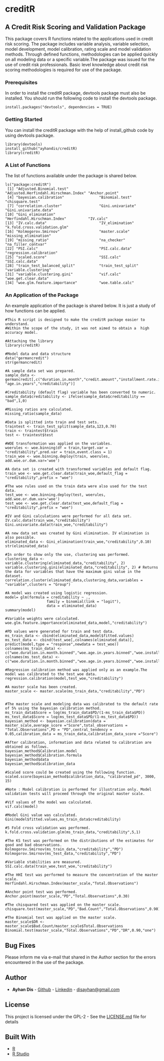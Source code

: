 # creditR
## A Credit Risk Scoring and Validation Package

This package covers R functions related to the applications used in credit risk scoring. The package includes variable analysis, variable selection, model development, model calibration, rating scale and model validation methods. Through defined functions, methodologies can be applied quickly on all modeling data or a specific variable.The package was issued for the use of credit risk professionals. Basic level knowledge about credit risk scoring methodologies is required for use of the package.
### Prerequisites
In order to install the creditR package, devtools package must also be installed. You should run the following code to install the devtools package.
```
install.packages("devtools", dependencies = TRUE) 
```

### Getting Started
You can install the creditR package with the help of install_github code by using devtools package.
```
library(devtools)
install_github("ayhandis/creditR)
library(creditR)
```

### A List of Functions
The list of functions available under the package is shared below.
```
ls("package:creditR")
 [1] "Adjusted.Binomial.test"              "Adjusted.Herfindahl.Hirschman.Index" "Anchor.point"                       
 [4] "bayesian.calibration"                "Binomial.test"                       "chisquare.test"                     
 [7] "correlation.cluster"                 "Gini.univariate"                     "Gini.univariate.data"               
[10] "Gini_elimination"                    "Herfindahl.Hirschman.Index"          "IV.calc"                            
[13] "IV.calc.data"                        "IV_elimination"                      "k.fold.cross.validation.glm"        
[16] "Kolmogorov.Smirnov"                  "master.scale"                        "missing_elimination"                
[19] "missing_ratio"                       "na_checker"                          "na_filler_contvar"                  
[22] "PSI.calc"                            "PSI.calc.data"                       "regression.calibration"             
[25] "scaled.score"                        "SSI.calc"                            "SSI.calc.data"                      
[28] "train_test_balanced_split"           "train_test_split"                    "variable.clustering"                
[31] "variable.clustering.gini"            "vif.calc"                            "woe.get.clear.data"                 
[34] "woe.glm.feature.importance"          "woe.table.calc"                     
```

### An Application of the Package
An example application of the package is shared below. It is just a study of how functions can be applied.

```
#This R script is designed to make the creditR package easier to understand.
#Within the scope of the study, it was not aimed to obtain a  high accuracy model.

#Attaching the library
library(creditR)

#Model data and data structure
data("germancredit")
str(germancredit)

#A sample data set was prepared.
sample_data <- germancredit[,c("duration.in.month","credit.amount","installment.rate.in.percentage.of.disposable.income",
"age.in.years","creditability")]

#Creditability (default flag) variable has been converted to numeric.
sample_data$creditability <- ifelse(sample_data$creditability == "bad",1,0)

#Missing ratios are calculated.
missing_ratio(sample_data)

#Data is splitted into train and test sets.
traintest <- train_test_split(sample_data,123,0.70)
train <- traintest$train
test <- traintest$test

#WOE transformation was applied on the variables.
woerules <- woe.binning(df = train,target.var = "creditability",pred.var = train,event.class = 1)
train_woe <- woe.binning.deploy(train, woerules, add.woe.or.dum.var='woe')

#A data set is created with transformed variables and default flag.
train_woe <- woe.get.clear.data(train_woe,default_flag = "creditability",prefix = "woe")

#The woe rules used on the train data were also used for the test data.
test_woe <- woe.binning.deploy(test, woerules, add.woe.or.dum.var='woe')
test_woe <- woe.get.clear.data(test_woe,default_flag = "creditability",prefix = "woe")

#IV and Gini calculations were performed for all data set.
IV.calc.data(train_woe,"creditability")
Gini.univariate.data(train_woe,"creditability")

#A new data set was created by Gini elimination. IV elimination is also possible.
eliminated_data <- Gini_elimination(train_woe,"creditability",0.10)
str(eliminated_data)

#In order to show only the use, clustering was performed.
clustering_data <- variable.clustering(eliminated_data,"creditability", 2)
variable.clustering.gini(eliminated_data,"creditability", 2) # Returns the data for variables that have the maximum gini value in the dataset.
correlation.cluster(eliminated_data,clustering_data,variables = "variable",clusters = "Group")

#A model was created using logistic regression.
model= glm(formula = creditability ~ .,
                   family = binomial(link = "logit"),
                   data = eliminated_data)
summary(model)

#Variable weights were calculated.
woe.glm.feature.importance(eliminated_data,model,"creditability")

#PD values were generated for train and test data.
ms_train_data <- cbind(eliminated_data,model$fitted.values)
ms_test_data <- cbind(test_woe[,colnames(eliminated_data)], predict(model,type = "response",newdata = test_woe))
colnames(ms_train_data) <- c("woe.duration.in.month.binned","woe.age.in.years.binned","woe.installment.rate.in.percentage.of.disposable.income.binned","creditability","PD")
colnames(ms_test_data) <- c("woe.duration.in.month.binned","woe.age.in.years.binned","woe.installment.rate.in.percentage.of.disposable.income.binned","creditability","PD")

#Regression calibration method was applied only as an example.The model was calibrated to the test_woe data.
regression.calibration(model,test_woe,"creditability")

#A master scale has been created.
master_scale <- master.scale(ms_train_data,"creditability","PD")


#The master scale and modeling data was calibrated to the default rate of 5% using the bayesian calibration method.
ms_train_data$Score = log(ms_train_data$PD/(1-ms_train_data$PD)) 
ms_test_data$Score = log(ms_test_data$PD/(1-ms_test_data$PD)) 
bayesian_method <- bayesian.calibration(data = master_scale,average_score ="Score",total_observations = "Total.Observations",PD = "PD",central_tendency = 0.05,calibration_data = ms_train_data,calibration_data_score ="Score")

#After calibration, information and data related to calibration are obtained as follows.
bayesian_method$Calibration.model
bayesian_method$Calibration.formula
bayesian_method$data
bayesian_method$calibration_data

#Scaled score could be created using the following function.
scaled.score(bayesian_method$calibration_data, "calibrated_pd", 3000, 15)

#Note : Model calibration is performed for illustration only. Model validation tests will proceed through the original master scale.

#Vif values of the model was calculated.
vif.calc(model)

#Model Gini value was calculated.
Gini(model$fitted.values,ms_train_data$creditability)

#5 Fold cross validation was performed.
k.fold.cross.validation.glm(ms_train_data,"creditability",5,1)

#The KS test was performed on the distributions of the estimates for good and bad observations.
Kolmogorov.Smirnov(ms_train_data,"creditability","PD")
Kolmogorov.Smirnov(ms_test_data,"creditability","PD")

#Variable stabilities are measured.
SSI.calc.data(train_woe,test_woe,"creditability")

#The HHI test was performed to measure the concentration of the master scale.
Herfindahl.Hirschman.Index(master_scale,"Total.Observations")

#Anchor point test was performed.
Anchor.point(master_scale,"PD","Total.Observations",0.30)

#The chisquared test was applied on the master scale.
chisquare.test(master_scale,"PD","Bad.Count","Total.Observations",0.90)

#The Binomial test was applied on the master scale.
master_scale$DR <- master_scale$Bad.Count/master_scale$Total.Observations
Binomial.test(master_scale,"Total.Observations","PD","DR",0.90,"one")

```

## Bug Fixes

Please inform me via e-mail that shared in the Author section for the errors encountered in the use of the package.

## Author

* **Ayhan Dis**  - [Github](https://github.com/ayhandis) - [Linkedin](https://www.linkedin.com/in/ayhandis/)  - disayhan@gmail.com

## License

This project is licensed under the GPL-2 - See the [LICENSE.md](LICENSE.md) file for details

## Built With

* [R](https://cran.r-project.org/)
* [R Studio](https://www.rstudio.com/) 
